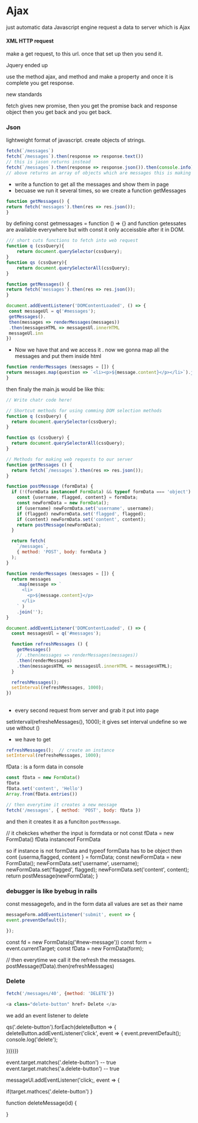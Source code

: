 # Ajax

just automatic data 
Javascript engine request a data to server which is Ajax

#### XML HTTP request 
make a get request, to this url. once that set up then you send it. 

Jquery ended up 

use the method ajax, and method and make a property and once it is complete you get response. 

new standards

fetch gives new promise, then you get the promise back and response object then you get back and you get back. 

### Json
lightweight format of javascript. create objects of strings.

```javascript
fetch(`/messages`)
fetch(`/messages`).then(response => response.text())
// this is jason returns instead 
fetch(`/messages`).then(response => response.json()).then(console.info)   
// above returns an array of objects which are messages this is making basic request. 
```
* write a function to get all the messages and show them in page
* becuase we run it several times, so we create a function getMessages 
```javascript
function getMessages() {
return fetch('messages').then(res => res.json());
}
```
by defining const getmessages = function () => {} and function getessates are available everywhere but with const it only acceissble after it in DOM. 

```javascript
/// short cuts functions to fetch into web request 
function q (cssQuery){
	return document.querySelector(cssQuery);
}
function qs (cssQuery){
	return document.querySelectorAll(cssQuery);
}

function getMessages() {
return fetch('messages').then(res => res.json());
}
```

```javascript
document.addEventListener('DOMContentLoaded', () => {
 const messageUl = q('#messages');
 getMessages().
 then(messages => renderMessages(messages)) 
 .then(messagesHTML => messagesUl.innerHTML
 messageUl.inn
})
```
* Now we have that and we access it . now we gonna map all the messages and put them inside html 
```javascript
function renderMessages (messages = []) {
return messages.map(question => `<li><p>${message.content}</p></li>`).join(``);
}
```

then finaly the main.js would be like this:
```javascript
// Write chatr code here!

// Shortcut methods for using comming DOM selection methods
function q (cssQuery) {
  return document.querySelector(cssQuery);
}

function qs (cssQuery) {
  return document.querySelectorAll(cssQuery);
}

// Methods for making web requests to our server
function getMessages () {
  return fetch(`/messages`).then(res => res.json());
}

function postMessage (formData) {
  if (!(formData instanceof FormData) && typeof formData === 'object') {
    const {username, flagged, content} = formData;
    const newFormData = new FormData();
    if (username) newFormData.set('username', username);
    if (flagged) newFormData.set('flagged', flagged);
    if (content) newFormData.set('content', content);
    return postMessage(newFormData);
  }

  return fetch(
    `/messages`,
    { method: 'POST', body: formData }
  );
}

function renderMessages (messages = []) {
  return messages
    .map(message => `
      <li>
        <p>${message.content}</p>
      </li>
    ` )
    .join('');
}

document.addEventListener('DOMContentLoaded', () => {
  const messagesUl = q('#messages');

  function refreshMessages () {
    getMessages()
    // .then(messages => renderMessages(messages))
    .then(renderMessages)
    .then(messagesHTML => messagesUl.innerHTML = messagesHTML);
  }

  refreshMessages();
  setInterval(refreshMessages, 1000);
})
```
## 
* every second request from server and grab it put into page


setInterval(refresheMessages(), 1000); it gives set interval undefine so we use without () 
* we have to get 
```javascript
refreshMessages();  // create an instance 
setInterval(refresheMessages, 1000);
```

fData : is a form data 
in console
```javascript
const fData = new FormData()
fData
fData.set('content', 'Hello')
Array.from(fData.entries())

// then everytime it creates a new message 
fetch('/messages', { method: 'POST', body: fData })

``` 
and then it creates it as a funciton `postMessage`. 

// it chekckes whether the input is formdata or not 
const fData = new FormData()
fData instanceof FormData

so if instance is not formData and typeof formData has to be object then cont {userma,flagged, content } = formData;
const newFormData = new FormData();
newFormData.set('username', username);
newFormData.set('flagged', flagged);
newFormData.set('content', content);
return postMessage(newFormData);
}

### debugger is like byebug in rails 

const messagegefo, and in the form data all values are set as their name 

```javascript
messageForm.addEventListener('submit', event => {
event.preventDefault();

});
```

const fd = new FormData(q('#new-message')) 
const form = event.currentTarget;
const fData = new FormData(form);

// then everytime we call it the refresh the messages. 
postMessage(fData).then(refreshMessages)

### Delete 

```javascript
fetch('/messages/40', {method: 'DELETE'})
```
```javascript
<a class="delete-button" href> Delete </a>
```



we add an event listener to delete 

qs('.delete-button').forEach(deleteButton => { deleteButton.addEventListener('click', event => { event.preventDefault(); console.log('delete');


})})})


event.target.matches('.delete-button')  -- true 
event.target.matches('a.delete-button')  -- true 

messageUl.addEventListener('click;, event => {

 if(target.mathces('.delete-button')
}

function deleteMessage(id)
{
  
}


